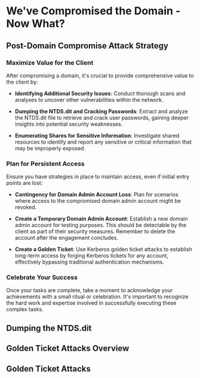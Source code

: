 # We've Compromised the Domain - Now What?

## Post-Domain Compromise Attack Strategy

### Maximize Value for the Client

After compromising a domain, it's crucial to provide comprehensive value to the client by:

- **Identifying Additional Security Issues**: Conduct thorough scans and analyses to uncover other vulnerabilities within the network.

- **Dumping the NTDS.dit and Cracking Passwords**: Extract and analyze the NTDS.dit file to retrieve and crack user passwords, gaining deeper insights into potential security weaknesses.

- **Enumerating Shares for Sensitive Information**: Investigate shared resources to identify and report any sensitive or critical information that may be improperly exposed.

### Plan for Persistent Access

Ensure you have strategies in place to maintain access, even if initial entry points are lost:

- **Contingency for Domain Admin Account Loss**: Plan for scenarios where access to the compromised domain admin account might be revoked.

- **Create a Temporary Domain Admin Account**: Establish a new domain admin account for testing purposes. This should be detectable by the client as part of their security measures. Remember to delete the account after the engagement concludes.

- **Create a Golden Ticket**: Use Kerberos golden ticket attacks to establish long-term access by forging Kerberos tickets for any account, effectively bypassing traditional authentication mechanisms.

### Celebrate Your Success

Once your tasks are complete, take a moment to acknowledge your achievements with a small ritual or celebration. It's important to recognize the hard work and expertise involved in successfully executing these complex tasks.

## Dumping the NTDS.dit

## Golden Ticket Attacks Overview

## Golden Ticket Attacks
